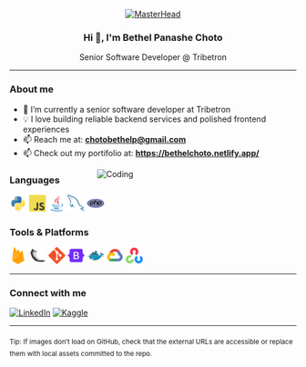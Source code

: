 <div align="center">

[![MasterHead](https://firebasestorage.googleapis.com/v0/b/flexi-coding.appspot.com/o/dempgi7-520f8d5f-63d4-4453-8822-dbc149ae27f8.gif?alt=media&token=91c0c7b2-93c3-4029-b011-1a8703c5730d)](https://)

### Hi 👋, I'm Bethel Panashe Choto
Senior Software Developer @ Tribetron

</div>

---

### About me
- 🔭 I’m currently a senior software developer at Tribetron
- 💡 I love building reliable backend services and polished frontend experiences
- 📫 Reach me at: **chotobethelp@gmail.com**
- 📫 Check out my portifolio at: **https://bethelchoto.netlify.app/**

<img align="right" alt="Coding" width="350" src="https://cdn.dribbble.com/users/1162077/screenshots/3848914/programmer.gif" />

### Languages
<p>
  <a href="https://www.python.org" target="_blank" rel="noreferrer"><img src="https://raw.githubusercontent.com/devicons/devicon/master/icons/python/python-original.svg" alt="Python" width="30" height="30" /></a>
  <a href="https://www.javascript.com" target="_blank" rel="noreferrer"><img src="https://raw.githubusercontent.com/devicons/devicon/master/icons/javascript/javascript-original.svg" alt="JavaScript" width="30" height="30" /></a>
  <a href="https://www.java.com" target="_blank" rel="noreferrer"><img src="https://raw.githubusercontent.com/devicons/devicon/master/icons/java/java-original.svg" alt="Java" width="30" height="30" /></a>
  <a href="https://www.mysql.com/" target="_blank" rel="noreferrer"><img src="https://raw.githubusercontent.com/devicons/devicon/master/icons/mysql/mysql-original.svg" alt="MySQL" width="30" height="30" /></a>
  <a href="https://www.php.net" target="_blank" rel="noreferrer"><img src="https://raw.githubusercontent.com/devicons/devicon/master/icons/php/php-original.svg" alt="PHP" width="30" height="30" /></a>
</p>

### Tools & Platforms
<p>
  <a href="https://firebase.google.com/" target="_blank" rel="noreferrer"><img src="https://raw.githubusercontent.com/devicons/devicon/master/icons/firebase/firebase-plain.svg" alt="Firebase" width="30" height="30" /></a>
  <a href="https://flask.palletsprojects.com/" target="_blank" rel="noreferrer"><img src="https://raw.githubusercontent.com/devicons/devicon/master/icons/flask/flask-original.svg" alt="Flask" width="30" height="30" /></a>
  <a href="https://www.git-scm.com/" target="_blank" rel="noreferrer"><img src="https://raw.githubusercontent.com/devicons/devicon/master/icons/git/git-original.svg" alt="Git" width="30" height="30" /></a>
  <a href="https://getbootstrap.com" target="_blank" rel="noreferrer"><img src="https://raw.githubusercontent.com/devicons/devicon/master/icons/bootstrap/bootstrap-plain.svg" alt="Bootstrap" width="30" height="30" /></a>
  <a href="https://www.docker.com/" target="_blank" rel="noreferrer"><img src="https://raw.githubusercontent.com/devicons/devicon/master/icons/docker/docker-original.svg" alt="Docker" width="30" height="30" /></a>
  <a href="https://cloud.google.com" target="_blank" rel="noreferrer"><img src="https://raw.githubusercontent.com/devicons/devicon/master/icons/googlecloud/googlecloud-original.svg" alt="Google Cloud" width="30" height="30" /></a>
  <a href="https://opencv.org/" target="_blank" rel="noreferrer"><img src="https://raw.githubusercontent.com/devicons/devicon/master/icons/opencv/opencv-original.svg" alt="OpenCV" width="30" height="30" /></a>
</p>

---

### Connect with me
<p>
  <a href="https://linkedin.com/in/bethel-panashe-choto/" target="_blank"><img alt="LinkedIn" height="30" width="40" src="https://raw.githubusercontent.com/rahuldkjain/github-profile-readme-generator/master/src/images/icons/Social/linked-in-alt.svg" /></a>
  <a href="https://kaggle.com/b3th13chotel12" target="_blank"><img alt="Kaggle" height="30" width="40" src="https://raw.githubusercontent.com/rahuldkjain/github-profile-readme-generator/master/src/images/icons/Social/kaggle.svg" /></a>
</p>

---

<sub>
Tip: If images don’t load on GitHub, check that the external URLs are accessible or replace them with local assets committed to the repo.
</sub>
